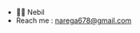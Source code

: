 - ✌🏼 Nebil
- Reach me : narega678@gmail.com

<!---
nebilarega/nebilarega is a ✨ special ✨ repository because its `README.md` (this file) appears on your GitHub profile.
You can click the Preview link to take a look at your changes.
--->
